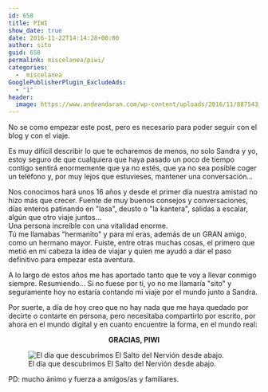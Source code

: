 ```yaml
---
id: 658
title: PIWI
show_date: true
date: 2016-11-22T14:14:28+00:00
author: sito
guid: 658
permalink: miscelanea/piwi/
categories:
  -  miscelanea
GooglePublisherPlugin_ExcludeAds:
  - "1"
header:
  image: https://www.andeandaran.com/wp-content/uploads/2016/11/887543_10151380489307885_1616338551_o-e1479824276647.jpg
---
```


  No se como empezar este post, pero es necesario para poder seguir con el blog y con el viaje.

  Es muy difícil describir lo que te echaremos de menos, no solo Sandra y yo, estoy seguro de que cualquiera que haya pasado un poco de tiempo contigo sentirá enormemente que ya no estés, que ya no sea posible coger un teléfono y, por muy lejos que estuvieses, mantener una conversación...  

  Nos conocimos hará unos 16 años y desde el primer día nuestra amistad no hizo más que crecer. Fuente de muy buenos consejos y conversaciones, días enteros patinando en "lasa", deusto o "la kantera", salidas a escalar, algún que otro viaje juntos...<br /> Una persona increíble con una vitalidad enorme.<br /> Tú me llamabas "hermanito" y para mí eras, además de un GRAN amigo, como un hermano mayor. Fuiste, entre otras muchas cosas, el primero que metió en mi cabeza la idea de viajar y quien me ayudó a dar el paso definitivo para empezar esta aventura.

  A lo largo de estos años me has aportado tanto que te voy a llevar conmigo siempre. Resumiendo... Si no fuese por ti, yo no me llamaría "sito" y seguramente hoy no estaría contando mi viaje por el mundo junto a Sandra.

  Por suerte, a día de hoy creo que no hay nada que me haya quedado por decirte o contarte en persona, pero necesitaba compartirlo por escrito, por ahora en el mundo digital y en cuanto encuentre la forma, en el mundo real:

<p style="text-align: center;">
  <strong>GRACIAS, PIWI</strong>

<figure id="attachment_662" style="width: 550px" >
<img class="img-rounded wp-image-662 size-wcstandard" src="https://www.andeandaran.com/wp-content/uploads/2016/11/887543_10151380489307885_1616338551_o-1-550x825.jpg?resize=550%2C825" alt="El día que descubrimos El Salto del Nervión desde abajo." /> <figcaption class="wp-caption-text">El día que descubrimos El Salto del Nervión desde abajo.</figcaption></figure> 

PD: mucho ánimo y fuerza a amigos/as y familiares.